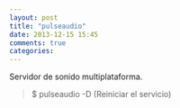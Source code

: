 ```yaml
---
layout: post
title: "pulseaudio"
date: 2013-12-15 15:45
comments: true
categories: 
---
```

Servidor de sonido multiplataforma.

>$ pulseaudio -D  (Reiniciar el servicio)

